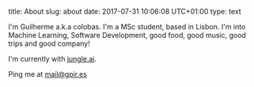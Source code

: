 title: About
slug: about
date: 2017-07-31 10:06:08 UTC+01:00
type: text

I'm Guilherme a.k.a colobas. I'm a MSc student, based in Lisbon. I'm into
Machine Learning, Software Development, good food, good music, good trips and
good company!

I'm currently with [jungle.ai](http://jungle.ai).

Ping me at [mail@gpir.es](mailto:mail@gpir.es)
